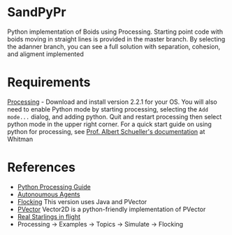 # SandPyPr
Python implementation of Boids using Processing. Starting point code with boids moving in straight lines is provided in the master branch. By selecting the adanner branch, you can see a full solution with separation, cohesion, and aligment implemented

Requirements
============
  
  [Processing](https://processing.org/) - Download and install version 2.2.1 for your OS. You will also need to enable Python mode by starting processing, selecting the `Add mode...` dialog, and adding python. Quit and restart processing then select python mode in the upper right corner. For a quick start guide on using python for processing, see [Prof. Albert Schueller's documentation](http://carrot.whitman.edu/Thinkcspy/processing.html) at Whitman
  
  
References
==========

* [Python Processing Guide](http://carrot.whitman.edu/Thinkcspy/processing.html)
* [Autonoumous Agents](http://natureofcode.com/book/chapter-6-autonomous-agents/)
* [Flocking](https://processing.org/examples/flocking.html) This version uses Java and PVector
* [PVector](https://processing.org/reference/PVector.html) Vector2D is a python-friendly implementation of PVector
* [Real Starlings in flight](https://youtu.be/QOGCSBh3kmM)
* Processing -> Examples -> Topics -> Simulate -> Flocking
